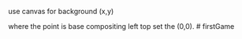 use canvas for background
(x,y)

where the point is base compositing left top set the (0,0).
#   f i r s t G a m e  
 